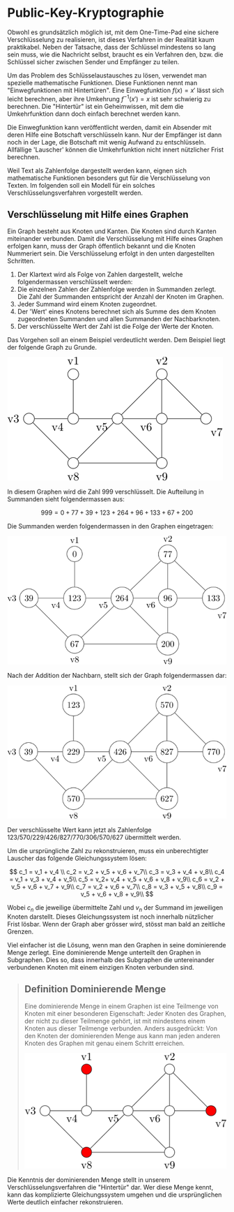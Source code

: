# Public-Key-Kryptographie

Obwohl es grundsätzlich möglich ist, mit dem One-Time-Pad eine sichere
Verschlüsselung zu realisieren, ist dieses Verfahren in der Realität kaum
praktikabel. Neben der Tatsache, dass der Schlüssel mindestens so lang sein
muss, wie die Nachricht selbst, braucht es ein Verfahren den, bzw. die Schlüssel
sicher zwischen Sender und Empfänger zu teilen.

Um das Problem des Schlüsselaustausches zu lösen, verwendet man spezielle
mathematische Funktionen. Diese Funktionen nennt man "Einwegfunktionen mit
Hintertüren". Eine Einwegfunktion $f(x) = x'$ lässt sich leicht berechnen, aber
ihre Umkehrung $f^{-1}(x') = x$ ist sehr schwierig zu berechnen. Die "Hintertür"
ist ein Geheimwissen, mit dem die Umkehrfunktion dann doch einfach berechnet
werden kann.

Die Einwegfunktion kann veröffentlicht werden, damit ein Absender mit deren
Hilfe eine Botschaft verschlüsseln kann. Nur der Empfänger ist dann noch in der
Lage, die Botschaft mit wenig Aufwand zu entschlüsseln. Allfällige 'Lauscher'
können die Umkehrfunktion nicht innert nützlicher Frist berechnen.

Weil Text als Zahlenfolge dargestellt werden kann, eignen sich mathematische
Funktionen besonders gut für die Verschlüsselung von Texten. Im folgenden soll
ein Modell für ein solches Verschlüsselungsverfahren vorgestellt werden.

## Verschlüsselung mit Hilfe eines Graphen

Ein Graph besteht aus Knoten und Kanten. Die Knoten sind durch Kanten
miteinander verbunden. Damit die Verschlüsselung mit Hilfe eines Graphen
erfolgen kann, muss der Graph öffentlich bekannt und die Knoten Nummeriert sein.
Die Verschlüsselung erfolgt in den unten dargestellten Schritten.

1. Der Klartext wird als Folge von Zahlen dargestellt, welche folgendermassen
   verschlüsselt werden:
2. Die einzelnen Zahlen der Zahlenfolge werden in Summanden zerlegt. Die Zahl
   der Summanden entspricht der Anzahl der Knoten im Graphen.
3. Jeder Summand wird einem Knoten zugeordnet.
4. Der 'Wert' eines Knotens berechnet sich als Summe des dem Knoten zugeordneten
   Summanden und allen Summanden der Nachbarknoten.
5. Der verschlüsselte Wert der Zahl ist die Folge der Werte der Knoten.

Das Vorgehen soll an einem Beispiel verdeutlicht werden. Dem Beispiel liegt der
folgende Graph zu Grunde.

![](graph0.svg)

In diesem Graphen wird die Zahl 999 verschlüsselt. Die Aufteilung in Summanden
sieht folgendermassen aus:

$$
999 = 0 + 77 + 39 + 123 + 264 + 96 + 133 + 67 + 200
$$

Die Summanden werden folgendermassen in den Graphen eingetragen:

![](graph1.svg)

Nach der Addition der Nachbarn, stellt sich der Graph folgendermassen dar:

![](graph2.svg)

Der verschlüsselte Wert kann jetzt als Zahlenfolge
123/570/229/426/827/770/306/570/627 übermittelt werden.

Um die ursprüngliche Zahl zu rekonstruieren, muss ein unberechtigter Lauscher
das folgende Gleichungssystem lösen:

$$
c_1 = v_1 + v_4 \\
c_2 = v_2 + v_5 + v_6 + v_7\\
c_3 = v_3 + v_4 + v_8\\
c_4 = v_1 + v_3 + v_4 + v_5\\
c_5 = v_2+ v_4 + v_5 + v_6 + v_8 + v_9\\
c_6 = v_2 + v_5 + v_6 + v_7 + v_9\\
c_7 = v_2 + v_6 + v_7\\
c_8 = v_3 + v_5 + v_8\\
c_9 = v_5 + v_6 + v_8 + v_9\\
$$

Wobei $c_n$ die jeweilige übermittelte Zahl und $v_n$ der Summand im jeweiligen
Knoten darstellt. Dieses Gleichungssystem ist noch innerhalb nützlicher Frist
lösbar. Wenn der Graph aber grösser wird, stösst man bald an zeitliche Grenzen.

Viel einfacher ist die Lösung, wenn man den Graphen in seine dominierende
Menge zerlegt. Eine dominierende Menge unterteilt den Graphen in Subgraphen.
Dies so, dass innerhalb des Subgraphen die untereinander verbundenen Knoten mit einem einzigen Knoten verbunden sind.

>## Definition Dominierende Menge
>
>Eine dominierende Menge in einem Graphen ist eine Teilmenge von Knoten mit
>einer besonderen Eigenschaft: Jeder Knoten des Graphen, der nicht zu dieser
>Teilmenge gehört, ist mit mindestens einem Knoten aus dieser Teilmenge
>verbunden. Anders ausgedrückt: Von den Knoten der dominierenden Menge aus kann
>man jeden anderen Knoten des Graphen mit genau einem Schritt erreichen. 
>
>![](graph_d.svg)

Die Kenntnis der dominierenden Menge stellt in unserem Verschlüsselungsverfahren die "Hintertür" dar. Wer diese Menge kennt, kann das komplizierte Gleichungssystem umgehen und die ursprünglichen Werte deutlich einfacher rekonstruieren.